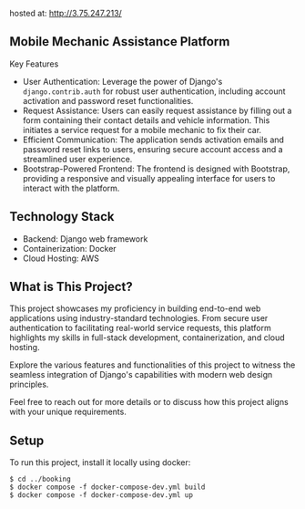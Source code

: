 hosted at:
http://3.75.247.213/

## Mobile Mechanic Assistance Platform

Key Features
* User Authentication: Leverage the power of Django's `django.contrib.auth` for robust user authentication, including account activation and password reset functionalities.
* Request Assistance: Users can easily request assistance by filling out a form containing their contact details and vehicle information. This initiates a service request for a mobile mechanic to fix their car.
* Efficient Communication: The application sends activation emails and password reset links to users, ensuring secure account access and a streamlined user experience.
* Bootstrap-Powered Frontend: The frontend is designed with Bootstrap, providing a responsive and visually appealing interface for users to interact with the platform.

## Technology Stack
* Backend: Django web framework 
* Containerization: Docker
* Cloud Hosting: AWS
  
## What is This Project?

This project showcases my proficiency in building end-to-end web applications using industry-standard technologies. From secure user authentication to facilitating real-world service requests, this platform highlights my skills in full-stack development, containerization, and cloud hosting.

Explore the various features and functionalities of this project to witness the seamless integration of Django's capabilities with modern web design principles.

Feel free to reach out for more details or to discuss how this project aligns with your unique requirements.
 
## Setup
To run this project, install it locally using docker:

```
$ cd ../booking
$ docker compose -f docker-compose-dev.yml build
$ docker compose -f docker-compose-dev.yml up
```
